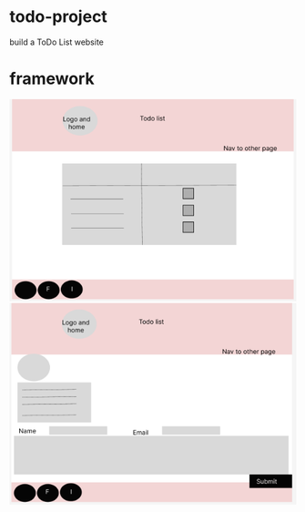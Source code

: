 # todo-project
build a ToDo List website
 # framework
 ![Home](./imgs/1.png)
 ![About](./imgs/2.png)

